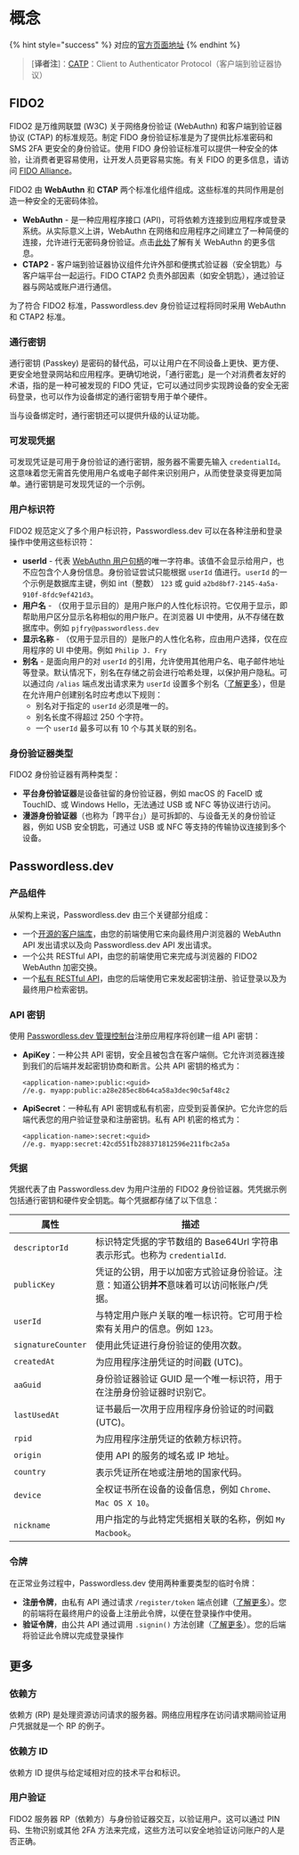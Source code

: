 # 概念

{% hint style="success" %}
对应的[官方页面地址](https://docs.passwordless.dev/guide/concepts.html)
{% endhint %}

> \[**译者注**]：[CATP](https://en.wikipedia.org/wiki/Client\_to\_Authenticator\_Protocol)：Client to Authenticator Protocol（客户端到验证器协议）

## FIDO2 <a href="#fido2" id="fido2"></a>

FIDO2 是万维网联盟 (W3C) 关于网络身份验证 (WebAuthn) 和客户端到验证器协议 (CTAP) 的标准规范。制定 FIDO 身份验证标准是为了提供比标准密码和 SMS 2FA 更安全的身份验证。使用 FIDO 身份验证标准可以提供一种安全的体验，让消费者更容易使用，让开发人员更容易实施。有关 FIDO 的更多信息，请访问 [FIDO Alliance](https://fidoalliance.org/fido2/)。

FIDO2 由 **WebAuthn** 和 **CTAP** 两个标准化组件组成。这些标准的共同作用是创造一种安全的无密码体验。

* **WebAuthn** - 是一种应用程序接口 (API)，可将依赖方连接到应用程序或登录系统。从实际意义上讲，WebAuthn 在网络和应用程序之间建立了一种简便的连接，允许进行无密码身份验证。点击[此处](https://www.yubico.com/resource/why-webauthn-matters/)了解有关 WebAuthn 的更多信息。
* **CTAP2** - 客户端到验证器协议组件允许外部和便携式验证器（安全钥匙）与客户端平台一起运行。FIDO CTAP2 负责外部因素（如安全钥匙），通过验证器与网站或账户进行通信。

为了符合 FIDO2 标准，Passwordless.dev 身份验证过程将同时采用 WebAuthn 和 CTAP2 标准。

### 通行密钥 <a href="#passkeys" id="passkeys"></a>

通行密钥 (Passkey) 是密码的替代品，可以让用户在不同设备上更快、更方便、更安全地登录网站和应用程序。更确切地说，「通行密匙」是一个对消费者友好的术语，指的是一种可被发现的 FIDO 凭证，它可以通过同步实现跨设备的安全无密码登录，也可以作为设备绑定的通行密钥专用于单个硬件。

当与设备绑定时，通行密钥还可以提供升级的认证功能。

### 可发现凭据 <a href="#discoverable-credential" id="discoverable-credential"></a>

可发现凭证是可用于身份验证的通行密钥，服务器不需要先输入 `credentialId`。这意味着您无需首先使用用户名或电子邮件来识别用户，从而使登录变得更加简单。通行密钥是可发现凭证的一个示例。

### 用户标识符 <a href="#user-identifiers" id="user-identifiers"></a>

FIDO2 规范定义了多个用户标识符，Passwordless.dev 可以在各种注册和登录操作中使用这些标识符：

* **userId** - 代表 [WebAuthn 用户句柄](https://www.w3.org/TR/webauthn-2/#dom-publickeycredentialuserentity-id)的唯一字符串。该值不会显示给用户，也不应包含个人身份信息。身份验证尝试只能根据 `userId` 值进行。`userId` 的一个示例是数据库主键，例如 int（整数） `123` 或 guid `a2bd8bf7-2145-4a5a-910f-8fdc9ef421d3`。
* **用户名** - （仅用于显示目的）是用户账户的人性化标识符。它仅用于显示，即帮助用户区分显示名称相似的用户账户。在浏览器 UI 中使用，从不存储在数据库中。例如 `pjfry@passwordless.dev`
* **显示名称** - （仅用于显示目的）是账户的人性化名称，应由用户选择，仅在应用程序的 UI 中使用。例如 `Philip J. Fry`
* **别名** - 是面向用户的对 `userId` 的引用，允许使用其他用户名、电子邮件地址等登录。默认情况下，别名在存储之前会进行哈希处理，以保护用户隐私。可以通过向 `/alias` 端点发出请求来为 `userId` 设置多个别名（[了解更多](api.md#alias)），但是在允许用户创建别名时应考虑以下规则：
  * 别名对于指定的 `userId` 必须是唯一的。
  * 别名长度不得超过 250 个字符。
  * 一个 `userId` 最多可以有 10 个与其关联的别名。

### 身份验证器类型 <a href="#authenticator-types" id="authenticator-types"></a>

FIDO2 身份验证器有两种类型：

* **平台身份验证器**是设备驻留的身份验证器，例如 macOS 的 FaceID 或 TouchID、或 Windows Hello，无法通过 USB 或 NFC 等协议进行访问。
* **漫游身份验证器**（也称为「跨平台」）是可拆卸的、与设备无关的身份验证器，例如 USB 安全钥匙，可通过 USB 或 NFC 等支持的传输协议连接到多个设备。

## Passwordless.dev <a href="#passwordless-dev" id="passwordless-dev"></a>

### 产品组件 <a href="#product-components" id="product-components"></a>

从架构上来说，Passwordless.dev 由三个关键部分组成：

* 一个[开源的客户端库](frontend/javascript.md)，由您的前端使用它来向最终用户浏览器的 WebAuthn API 发出请求以及向 Passwordless.dev API 发出请求。
* 一个公共 RESTful API，由您的前端使用它来完成与浏览器的 FIDO2 WebAuthn 加密交换。
* 一个[私有 RESTful API](api.md)，由您的后端使用它来发起密钥注册、验证登录以及为最终用户检索密钥。

### API 密钥 <a href="#api-keys" id="api-keys"></a>

使用 [Passwordless.dev 管理控制台](get-started.md#create-an-application)注册应用程序将创建一组 API 密钥：

*   **ApiKey**：一种公共 API 密钥，安全且被包含在客户端侧。它允许浏览器连接到我们的后端并发起密钥协商和断言。公共 API 密钥的格式为：

    ```
    <application-name>:public:<guid>
    //e.g. myapp:public:a28e285ec8b64ca58a3dec90c5af48c2
    ```
*   **ApiSecret**：一种私有 API 密钥或私有机密，应受到妥善保护。它允许您的后端代表您的用户验证登录和注册密钥。私有 API 机密的格式为：

    ```
    <application-name>:secret:<guid>
    //e.g. myapp:secret:42cd551fb288371812596e211fbc2a5a
    ```

### 凭据 <a href="#credential" id="credential"></a>

凭据代表了由 Passwordless.dev 为用户注册的 FIDO2 身份验证器。凭凭据示例包括通行密钥和硬件安全钥匙。每个凭据都存储了以下信息：

| 属性                 | 描述                                                 |
| ------------------ | -------------------------------------------------- |
| `descriptorId`     | 标识特定凭据的字节数组的 Base64Url 字符串表示形式。也称为 `credentialId`. |
| `publicKey`        | 凭证的公钥，用于以加密方式验证身份验证。注意：知道公钥**并不**意味着可以访问帐账户/凭据。    |
| `userId`           | 与特定用户账户关联的唯一标识符。它可用于检索有关用户的信息。例如 `123`。            |
| `signatureCounter` | 使用此凭证进行身份验证的使用次数。                                  |
| `createdAt`        | 为应用程序注册凭证的时间戳 (UTC)。                               |
| `aaGuid`           | 身份验证器验证 GUID 是一个唯一标识符，用于在注册身份验证器时识别它。              |
| `lastUsedAt`       | 证书最后一次用于应用程序身份验证的时间戳 (UTC)。                        |
| `rpid`             | 为应用程序注册凭证的依赖方标识符。                                  |
| `origin`           | 使用 API 的服务的域名或 IP 地址。                              |
| `country`          | 表示凭证所在地或注册地的国家代码。                                  |
| `device`           | 全权证书所在设备的设备信息，例如 `Chrome、Mac OS X 10`。             |
| `nickname`         | 用户指定的与此特定凭据相关联的名称，例如 `My Macbook`。                 |

### 令牌 <a href="#tokens" id="tokens"></a>

在正常业务过程中，Passwordless.dev 使用两种重要类型的临时令牌：

* **注册令牌**，由私有 API 通过请求 `/register/token` 端点创建（[了解更多](api.md#register-token)）。您的前端将在最终用户的设备上注册此令牌，以便在登录操作中使用。
* **验证令牌**，由公共 API 通过调用 `.signin()` 方法创建（[了解更多](api.md#signin-verify)）。您的后端将验证此令牌以完成登录操作

## 更多 <a href="#more-terms" id="more-terms"></a>

### 依赖方 <a href="#relying-party" id="relying-party"></a>

依赖方 (RP) 是处理资源访问请求的服务器。网络应用程序在访问请求期间验证用户凭据就是一个 RP 的例子。

### 依赖方 ID <a href="#relying-party-id" id="relying-party-id"></a>

依赖方 ID 提供与给定域相对应的技术平台和标识。

### 用户验证 <a href="#user-verification" id="user-verification"></a>

FIDO2 服务器 RP（依赖方）与身份验证器交互，以验证用户。这可以通过 PIN 码、生物识别或其他 2FA 方法来完成，这些方法可以安全地验证访问账户的人是否正确。
